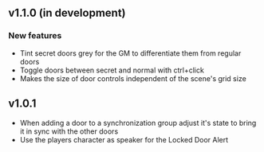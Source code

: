 ## v1.1.0 (in development)
### New features
- Tint secret doors grey for the GM to differentiate them from regular doors
- Toggle doors between secret and normal with ctrl+click
- Makes the size of door controls independent of the scene's grid size

## v1.0.1
- When adding a door to a synchronization group adjust it's state to bring it in sync with the other doors
- Use the players character as speaker for the Locked Door Alert
